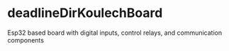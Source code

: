 # deadlineDirKoulechBoard
Esp32 based board with digital inputs, control relays, and communication components
